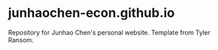 # junhaochen-econ.github.io
Repository for Junhao Chen's personal website. Template from Tyler Ransom.
